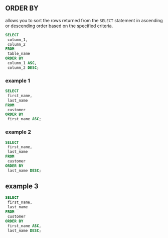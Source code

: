 ## ORDER BY

allows you to sort the rows returned from the `SELECT` statement in ascending or descending order based on the specified criteria.

```sql
SELECT
 column_1,
 column_2
FROM
 table_name
ORDER BY
 column_1 ASC,
 column_2 DESC;
```

### example 1

```sql
SELECT
 first_name,
 last_name
FROM
 customer
ORDER BY
 first_name ASC;
```

### example 2

```sql
SELECT
 first_name,
 last_name
FROM
 customer
ORDER BY
 last_name DESC;
```

## example 3

```sql
SELECT
 first_name,
 last_name
FROM
 customer
ORDER BY
 first_name ASC,
 last_name DESC;
```
